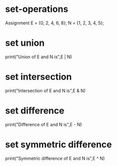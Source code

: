 # set-operations
Assignment
E = {0, 2, 4, 6, 8};
N = {1, 2, 3, 4, 5};

# set union
print("Union of E and N is",E | N)

# set intersection
print("Intersection of E and N is",E & N)

# set difference
print("Difference of E and N is",E - N)

# set symmetric difference
print("Symmetric difference of E and N is",E ^ N)

